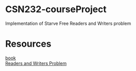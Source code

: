 # CSN232-courseProject
Implementation of Starve Free Readers and Writers problem
# Resources 
[book ](https://www.os-book.com/OS9/)<br>
[Readers and Writers Problem](https://www.cs.umd.edu/~hollings/cs412/s98/synch/synch1.html)
